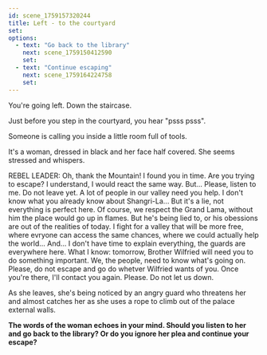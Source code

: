 ```yaml
---
id: scene_1759157320244
title: Left - to the courtyard
set:
options:
  - text: "Go back to the library"
    next: scene_1759150412590
    set:
  - text: "Continue escaping"
    next: scene_1759164224758
    set:
---
```


You're going left. Down the staircase. 

Just before you step in the courtyard, you hear "psss psss". 

Someone is calling you inside a little room full of tools. 

It's a woman, dressed in black and her face half covered. She seems stressed and whispers.

REBEL LEADER:  Oh, thank the Mountain! I found you in time. Are you trying to escape? I understand, I would react the same way. But... Please, listen to me. Do not leave yet. A lot of people in our valley need you help. I don't know what you already know about Shangri-La... But it's a lie, not everything is perfect here. Of course, we respect the Grand Lama, without him the place would go up in flames. But he's being lied to, or his obessions are out of the realities of today. I fight for a valley that will be more free, where evryone can access the same chances, where we could actually help the world... And... I don't have time to explain everything, the guards are everywhere here. What I know: tomorrow, Brother Wilfried will need you to do something important. We, the people, need to know what's going on. Please, do not escape and go do whetver Wilfried wants of you. Once you're there, I'll contact you again. Please. Do not let us down. 

As she leaves, she's being noticed by an angry guard who threatens her and almost catches her as she uses a rope to climb out of the palace external walls.

**The words of the woman echoes in your mind. Should you listen to her and go back to the library? Or do you ignore her plea and continue your escape?**